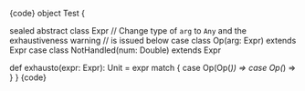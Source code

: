{code}
object Test {

  sealed abstract class Expr
  // Change type of `arg` to `Any` and the exhaustiveness warning
  // is issued below
  case class Op(arg: Expr) extends Expr
  case class NotHandled(num: Double) extends Expr


  def exhausto(expr: Expr): Unit = expr match {
    case Op(Op(_)) =>
    case Op(_) =>
  }
}
{code}
